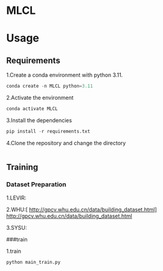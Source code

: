 # MLCL

# Usage
## Requirements

1.Create a conda environment with python 3.11.

```python
conda create -n MLCL python=3.11
```

2.Activate the environment

```python
conda activate MLCL
````

3.Install the dependencies

```python
pip install -r requirements.txt
```

4.Clone the repository and change the directory

```python

```
## Training

### Dataset Preparation

1.LEVIR:

2.WHU:[ http://gpcv.whu.edu.cn/data/building_dataset.html] http://gpcv.whu.edu.cn/data/building_dataset.html

3.SYSU:

###train

1.train
```python
python main_train.py
```

